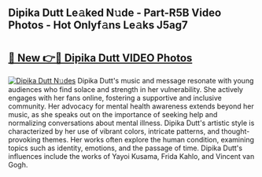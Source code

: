 ## Dipika Dutt Le𝚊ked N𝚞de - Part-R5B Video Photos - Hot Onlyf𝚊ns Le𝚊ks J5ag7

# <h2><a href="http://ab69277.deff.icu/?id=Dipika+Dutt">🔗 New 👉🔴 Dipika Dutt VIDEO Photos</a></h2>

[![Dipika Dutt N𝚞des](https://i.imgur.com/rIISA9y.gif)](http://ab69277.deff.icu/?id=Dipika+Dutt)
Dipika Dutt's music and message resonate with young audiences who find solace and strength in her vulnerability. She actively engages with her fans online, fostering a supportive and inclusive community. Her advocacy for mental health awareness extends beyond her music, as she speaks out on the importance of seeking help and normalizing conversations about mental illness. Dipika Dutt's artistic style is characterized by her use of vibrant colors, intricate patterns, and thought-provoking themes. Her works often explore the human condition, examining topics such as identity, emotions, and the passage of time. Dipika Dutt's influences include the works of Yayoi Kusama, Frida Kahlo, and Vincent van Gogh.
